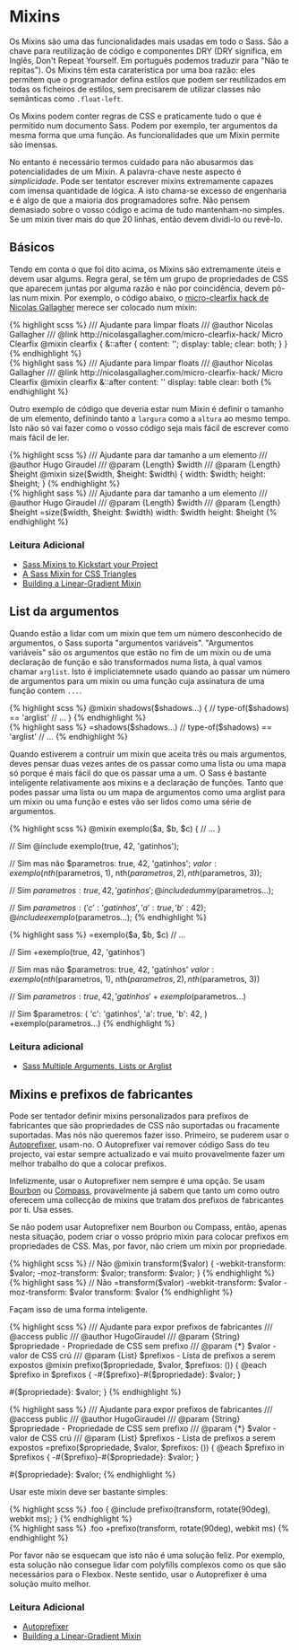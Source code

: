 
# Mixins

Os Mixins são uma das funcionalidades mais usadas em todo o Sass. São a chave para reutilização de código e componentes DRY (DRY significa, em Inglês, Don't Repeat Yourself. Em português podemos traduzir para "Não te repitas"). Os Mixins têm esta caraterística por uma boa razão: eles permitem que o programador defina estilos que podem ser reutilizados em todas os ficheiros de estilos, sem precisarem de utilizar classes não semânticas como `.float-left`.

Os Mixins podem conter regras de CSS e praticamente tudo o que é permitido num documento Sass.
Podem por exemplo, ter argumentos da mesma forma que uma função. As funcionalidades que um Mixin permite são imensas.

No entanto é necessário termos cuidado para não abusarmos das potencialidades de um Mixin. A palavra-chave neste aspecto é *simplicidade*.
Pode ser tentator escrever mixins extremamente capazes com imensa quantidade de lógica. A isto chama-se excesso de engenharia e é algo de que a maioria dos programadores sofre. Não pensem demasiado sobre o vosso código e acima de tudo mantenham-no simples. Se um mixin tiver mais do que 20 linhas, então devem dividi-lo ou revê-lo.



## Básicos
Tendo em conta o que foi dito acima, os Mixins são extremamente úteis e devem usar algums. Regra geral, se têm um grupo de propriedades de CSS que aparecem juntas por alguma razão e não por coincidência, devem pô-las num mixin.
Por exemplo, o código abaixo, o [micro-clearfix hack de Nicolas Gallagher](http://nicolasgallagher.com/micro-clearfix-hack/) merece ser colocado num mixin:

<div class="code-block">
  <div class="code-block__wrapper" data-syntax="scss">
{% highlight scss %}
/// Ajudante para limpar floats
/// @author Nicolas Gallagher
/// @link http://nicolasgallagher.com/micro-clearfix-hack/ Micro Clearfix
@mixin clearfix {
  &::after {
    content: '';
    display: table;
    clear: both;
  }
}
{% endhighlight %}
  </div>
  <div class="code-block__wrapper" data-syntax="sass">
{% highlight sass %}
/// Ajudante para limpar floats
/// @author Nicolas Gallagher
/// @link http://nicolasgallagher.com/micro-clearfix-hack/ Micro Clearfix
@mixin clearfix
  &::after
    content: ''
    display: table
    clear: both
{% endhighlight %}
  </div>
</div>

Outro exemplo de código que deveria estar num Mixin é definir o tamanho de um elemento, definindo tanto a `largura` como a `altura` ao mesmo tempo. Isto não só vai fazer como o vosso código seja mais fácil de escrever como mais fácil de ler.

<div class="code-block">
  <div class="code-block__wrapper" data-syntax="scss">
{% highlight scss %}
/// Ajudante para dar tamanho a um elemento
/// @author Hugo Giraudel
/// @param {Length} $width
/// @param {Length} $height
@mixin size($width, $height: $width) {
  width: $width;
  height: $height;
}
{% endhighlight %}
  </div>
  <div class="code-block__wrapper" data-syntax="sass">
{% highlight sass %}
/// Ajudante para dar tamanho a um elemento
/// @author Hugo Giraudel
/// @param {Length} $width
/// @param {Length} $height
=size($width, $height: $width)
  width: $width
  height: $height
{% endhighlight %}
  </div>
</div>



### Leitura Adicional

* [Sass Mixins to Kickstart your Project](http://www.sitepoint.com/sass-mixins-kickstart-project/)
* [A Sass Mixin for CSS Triangles](http://www.sitepoint.com/sass-mixin-css-triangles/)
* [Building a Linear-Gradient Mixin](http://www.sitepoint.com/building-linear-gradient-mixin-sass/)






## List da argumentos

Quando estão a lidar com um mixin que tem um número desconhecido de argumentos, o Sass suporta "argumentos variáveis". "Argumentos variáveis" são os argumentos que estão no fim de um mixin ou de uma declaração de função e são transformados numa lista, à qual vamos chamar `arglist`. Isto é impliciatemnete usado quando ao passar um número de argumentos para um mixin ou uma função cuja assinatura de uma função contem `...`.

<div class="code-block">
  <div class="code-block__wrapper" data-syntax="scss">
{% highlight scss %}
@mixin shadows($shadows...) {
  // type-of($shadows) == 'arglist'
  // ...
}
{% endhighlight %}
  </div>
  <div class="code-block__wrapper" data-syntax="sass">
{% highlight sass %}
=shadows($shadows...)
  // type-of($shadows) == 'arglist'
  // ...
{% endhighlight %}
  </div>
</div>

Quando estiverem a contruir um mixin que aceita três ou mais argumentos, deves pensar duas vezes antes de os passar como uma lista ou uma mapa só porque é mais fácil do que os passar uma a um.
O Sass é bastante inteligente relativamente aos mixins e a declaração de funções. Tanto que podes passar uma lista ou um mapa de argumentos como uma arglist para um mixin ou uma função e estes vão ser lidos como uma série de argumentos.

<div class="code-block">
  <div class="code-block__wrapper" data-syntax="scss">
{% highlight scss %}
@mixin exemplo($a, $b, $c) {
  // ...
}

// Sim
@include exemplo(true, 42, 'gatinhos');

// Sim mas não
$parametros: true, 42, 'gatinhos';
$valor: exemplo(nth($parametros, 1), nth($parametros, 2), nth($parametros, 3));

// Sim
$parametros: true, 42, 'gatinhos';
@include dummy($parametros...);

// Sim
$parametros: (
  'c': 'gatinhos',
  'a': true,
  'b': 42
);
@include exemplo($parametros...);
{% endhighlight %}
  </div>
  <div class="code-block__wrapper" data-syntax="sass">
{% highlight sass %}
=exemplo($a, $b, $c)
  // ...

// Sim
+exemplo(true, 42, 'gatinhos')

// Sim mas não
$parametros: true, 42, 'gatinhos'
$valor: exemplo(nth($parametros, 1), nth($parametros, 2), nth($parametros, 3))

// Sim
$parametros: true, 42, 'gatinhos'
+exemplo($parametros...)

// Sim
$parametros: ( 'c': 'gatinhos', 'a': true, 'b': 42, )
+exemplo(parametros...)
{% endhighlight %}
  </div>
</div>



### Leitura adicional

* [Sass Multiple Arguments, Lists or Arglist](http://www.sitepoint.com/sass-multiple-arguments-lists-or-arglist/)






## Mixins e prefixos de fabricantes

Pode ser tentador definir mixins personalizados para prefixos de fabricantes que são propriedades de CSS não suportadas ou fracamente suportadas. Mas nós não queremos fazer isso. Primeiro, se puderem usar o [Autoprefixer](https://github.com/postcss/autoprefixer), usam-no. O Autoprefixer vai remover código Sass do teu projecto, vai estar sempre actualizado e vai muito provavelmente fazer um melhor trabalho do que a colocar prefixos.

Infelizmente, usar o Autoprefixer nem sempre é uma opção. Se usam [Bourbon](http://bourbon.io/) ou [Compass](http://compass-style.org/), provavelmente já sabem que tanto um como outro oferecem uma collecção de mixins que tratam dos prefixos de fabricantes por ti. Usa esses.

Se não podem usar Autoprefixer nem Bourbon ou Compass, então, apenas nesta situação, podem criar o vosso próprio mixin para colocar prefixos em propriedades de CSS. Mas, por favor, não criem um mixin por propriedade.

<div class="code-block">
  <div class="code-block__wrapper" data-syntax="scss">
{% highlight scss %}
// Não
@mixin transform($valor) {
  -webkit-transform: $valor;
  -moz-transform: $valor;
  transform: $valor;
}
{% endhighlight %}
  </div>
  <div class="code-block__wrapper" data-syntax="sass">
{% highlight sass %}
// Não
=transform($valor)
  -webkit-transform: $valor
  -moz-transform: $valor
  transform: $valor
{% endhighlight %}
  </div>
</div>

Façam isso de uma forma inteligente.

<div class="code-block">
  <div class="code-block__wrapper" data-syntax="scss">
{% highlight scss %}
/// Ajudante para expor prefixos de fabricantes
/// @access public
/// @author HugoGiraudel
/// @param {String} $propriedade - Propriedade de CSS sem prefixo
/// @param {*} $valor - valor de CSS crú
/// @param {List} $prefixos - Lista de prefixos a serem expostos
@mixin prefixo($propriedade, $valor, $prefixos: ()) {
  @each $prefixo in $prefixos {
    -#{$prefixo}-#{$propriedade}: $valor;
  }

  #{$propriedade}: $valor;
}
{% endhighlight %}
  </div>
  <div class="code-block__wrapper" data-syntax="sass">
{% highlight sass %}
/// Ajudante para expor prefixos de fabricantes
/// @access public
/// @author HugoGiraudel
/// @param {String} $propriedade - Propriedade de CSS sem prefixo
/// @param {*} $valor - valor de CSS crú
/// @param {List} $prefixos - Lista de prefixos a serem expostos
=prefixo($propriedade, $valor, $prefixos: ()) {
  @each $prefixo in $prefixos {
    -#{$prefixo}-#{$propriedade}: $valor;
  }

  #{$propriedade}: $valor;
{% endhighlight %}
  </div>
</div>

Usar este mixin deve ser bastante simples:

<div class="code-block">
  <div class="code-block__wrapper" data-syntax="scss">
{% highlight scss %}
.foo {
  @include prefixo(transform, rotate(90deg), webkit ms);
}
{% endhighlight %}
  </div>
  <div class="code-block__wrapper" data-syntax="sass">
{% highlight sass %}
.foo
  +prefixo(transform, rotate(90deg), webkit ms)
{% endhighlight %}
  </div>
</div>

Por favor não se esquecam que isto não é uma solução feliz. Por exemplo, esta solução não consegue lidar com polyfills complexos como os que são necessários para o Flexbox. Neste sentido, usar o Autoprefixer é uma solução muito melhor.



### Leitura Adicional

* [Autoprefixer](https://github.com/postcss/autoprefixer)
* [Building a Linear-Gradient Mixin](http://www.sitepoint.com/building-linear-gradient-mixin-sass/)
